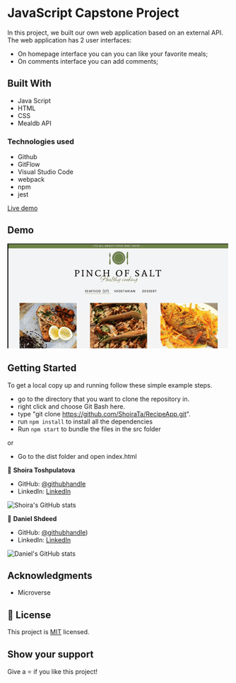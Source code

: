 # JavaScript Capstone Project

In this project, we built our own web application based on an external API. The web application has 2 user interfaces:

- On homepage interface you can you can like your favorite meals;
- On comments interface you can add comments;

## Built With

- Java Script
- HTML
- CSS
- Mealdb API

### Technologies used

- Github
- GitFlow
- Visual Studio Code
- webpack
- npm
- jest

[Live demo](https://shoirata.github.io/RecipeApp/)

## Demo

![](demo.gif)

## Getting Started

To get a local copy up and running follow these simple example steps.

- go to the directory that you want to clone the repository in.
- right click and choose Git Bash here.
- type "git clone https://github.com/ShoiraTa/RecipeApp.git".
- run `npm install` to install all the dependencies
- Run `npm start` to bundle the files in the src folder

or

- Go to the dist folder and open index.html

👤 **Shoira Toshpulatova**

- GitHub: [@githubhandle](https://github.com/shoirata)
- LinkedIn: [LinkedIn](https://www.linkedin.com/in/shoira-tashpulatova-bab4a7122/)

![Shoira's GitHub stats](https://github-readme-stats.vercel.app/api?username=shoirata&count_private=true&theme=dark&show_icons=true)

👤 **Daniel Shdeed**

- GitHub: [@githubhandle](https://github.com/Danieldotcomcoder))
- LinkedIn: [LinkedIn](https://www.linkedin.com/in/daniel-shdeed-832b03115/)

![Daniel's GitHub stats](https://github-readme-stats.vercel.app/api?username=danieldotcomcoder&count_private=true&theme=dark&show_icons=true)

## Acknowledgments

- Microverse

## 📝 License

This project is [MIT](<.(https://choosealicense.com/licenses/mit/)>) licensed.

## Show your support

Give a ⭐️ if you like this project!
